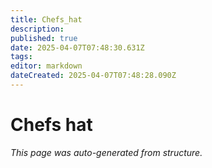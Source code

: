 ```yaml
---
title: Chefs_hat
description: 
published: true
date: 2025-04-07T07:48:30.631Z
tags: 
editor: markdown
dateCreated: 2025-04-07T07:48:28.090Z
---
```


# Chefs hat

*This page was auto-generated from structure.*